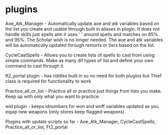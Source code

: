 # plugins

Aoe_Atk_Manager -  Automatically update aoe and atk variables based on the list you create and usable through built in aliases in plugin. It does not handle skills just spells atm it uses ' ' around spells and matches on 85% and 95%. The Scholar wish is no longer needed. The aoe and atk variables will be automatically updated through remorts or tiers based on the list.

CycleCastSpells - Allows you to create lists of spells to cast from using simple commands. Make as many dif types of list and define your own command to cast through it.

ft2_portal plugin - has riddles built in so no need for both plugins but Thief class is required for functionality to work                                                       

Practice_all_or_list - Practice all or practice just things from lists you make. Keep up with only what you want to practice.

wid plugin - keeps idnumbers for won and woff variables updated as you equip new weapons (only stores keep flagged weapons)

Plugins with update scripts so far - Aoe_Atk_Manager, CycleCastSpells, Practice_all_or_list, Ft2_portal

